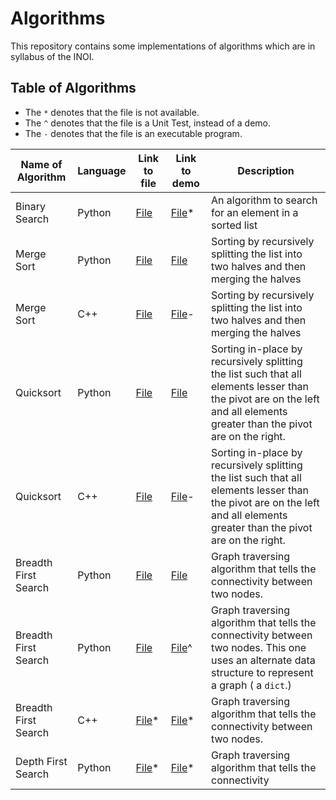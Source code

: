 # Algorithms

This repository contains some implementations of algorithms which are in syllabus of the INOI.

## Table of Algorithms

 - The `*` denotes that the file is not available.
 - The `^` denotes that the file is a Unit Test, instead of a demo.
 - The `-` denotes that the file is an executable program.

Name of Algorithm | Language | Link to file | Link to demo | Description 
------------------|----------|--------------|--------------|-------------
Binary Search | Python | [File](python/searching/binarysearch.py) | [File](python/searching/binarysearch_demo.py)* | An algorithm to search for an element in a sorted list
Merge Sort | Python | [File](python/sorting/merge_sort.py) | [File](python/sorting/merge_sort_demo.py) | Sorting by recursively splitting the list into two halves and then merging the halves
Merge Sort | C++ | [File](cpp/sorting/mergesort.cpp) | [File](https://github.com/advaithm582/algorithms/releases/tag/2021.11.15)- | Sorting by recursively splitting the list into two halves and then merging the halves
Quicksort | Python | [File](python/sorting/quicksort.py) | [File](python/sorting/quicksort_demo.py) | Sorting in-place by recursively splitting the list such that all elements lesser than the pivot are on the left and all elements greater than the pivot are on the right.
Quicksort | C++ | [File](cpp/sorting/quicksort.cpp) | [File](https://github.com/advaithm582/algorithms/releases/tag/2021.11.17)- | Sorting in-place by recursively splitting the list such that all elements lesser than the pivot are on the left and all elements greater than the pivot are on the right.
Breadth First Search | Python | [File](python/graph/bfs.py) | [File](python/graph/bfs_demo.py) | Graph traversing algorithm that tells the connectivity between two nodes.
Breadth First Search | Python | [File](python/graph/bfs.py#L30) | [File](python/graph/bfs_unittest.py)^ | Graph traversing algorithm that tells the connectivity between two nodes. This one uses an alternate data structure to represent a graph ( a `dict`.)
Breadth First Search | C++ | [File](cpp/graph/bfs.cpp)* | [File]()* | Graph traversing algorithm that tells the connectivity between two nodes.
Depth First Search | Python | [File](python/graph/dfs.py)* | [File](python/graph/dfs_demo.py)* | Graph traversing algorithm that tells the connectivity 